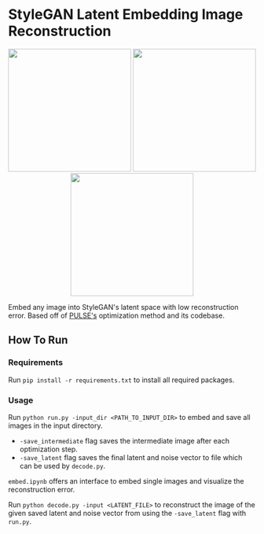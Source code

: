 # StyleGAN Latent Embedding Image Reconstruction
<p align="center">
  <img src="samples/tigger.gif", width="250" />
  <img src="samples/waterfall.gif", width="250" />
  <img src="samples/toast.gif", width="250" />
</p>

Embed any image into StyleGAN's latent space with low reconstruction error. Based off of [PULSE's](https://github.com/adamian98/pulse) optimization method and its codebase.

## How To Run
### Requirements
Run ```pip install -r requirements.txt``` to install all required packages.
### Usage
Run ```python run.py -input_dir <PATH_TO_INPUT_DIR>``` to embed and save all images in the input
directory.
- ```-save_intermediate``` flag saves the intermediate image after each optimization step.
- ```-save_latent``` flag saves the final latent and noise vector to file which can be used by
```decode.py```.

```embed.ipynb``` offers an interface to embed single images and visualize the reconstruction error.

Run ```python decode.py -input <LATENT_FILE>``` to reconstruct the image of the given saved latent and
noise vector from using the ```-save_latent``` flag with ```run.py```.
